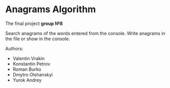# Anagrams Algorithm
The final project **group №8** 

Search anagrams of the words entered from the console. Write anagrams in the file or show in the console.

 Authors:
* Valentin Vrakin 
* Konstantin Petrov
* Roman Burko
* Dmytro Olshanskyi
* Yurok Andrey
